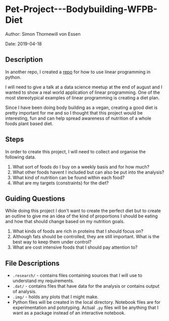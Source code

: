 # Pet-Project---Bodybuilding-WFPB-Diet

Author: Simon Thornewill von Essen

Date: 2019-04-18

## Description

In another repo, I created a [repo](https://github.com/SThornewillvE/Pet-Project---Python-Linear-Solver) for how to use linear programming in python.

I will need to give a talk at a data science meetup at the end of august and I wanted to show a real world application of linear programming. One of the most stereotypical examples of linear programming is creating a diet plan.

Since I have been doing body building as a vegan, creating a good diet is pretty important for me and so I thought that this project would be interesting, fun and can help spread awareness of nutrition of a whole foods plant based diet.

## Steps

In order to create this project, I will need to collect and organise the following data.

1. What sort of foods do I buy on a weekly basis and for how much?
2. What other foods havent I included but can also be put into the analysis?
3. What kind of nutrition can be found within each food?
4. What are my targets (constraints) for the diet?

## Guiding Questions

While doing this project I don't want to create the perfect diet but to create an outline to give me an idea of the kind of proportions I should be eating and how that should change based on my nutrition goals.

1. What kinds of foods are rich in proteins that I should focus on?
2. Although fats should be controlled, they are still important. What is the best way to keep them under control?
3. What are cost intensive foods that I should pay attention to?

## File Descriptions

  * `.research/` - contains files containing sources that I will use to understand my requirements.
  * `.dat/` - contains files that have data for the analysis or contains output of analysis.
  * `.img/` - holds any plots that I might make.
  * Python files will be created in the local directory. Notebook files are for experimentation and pototyping. Actual `.py` files will be anything that I want as a package instead of an interactive notebook.
